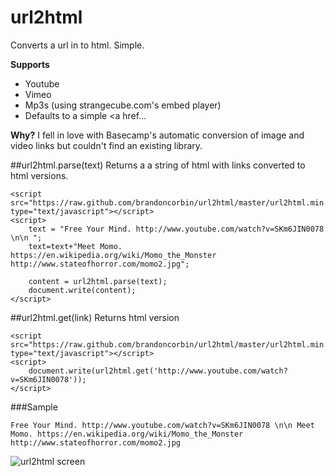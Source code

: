 url2html
========

Converts a url in to html. Simple. 

**Supports**

- Youtube
- Vimeo
- Mp3s (using strangecube.com's embed player)
- Defaults to a simple <a href...

**Why?** 
I fell in love with Basecamp's automatic conversion of image and video links but couldn't find an existing library.  
	
##url2html.parse(text)
Returns a a string of html with links converted to html versions.

	<script src="https://raw.github.com/brandoncorbin/url2html/master/url2html.min.js" type="text/javascript"></script>
	<script>
        text = "Free Your Mind. http://www.youtube.com/watch?v=SKm6JIN0078 \n\n ";
        text=text+"Meet Momo. https://en.wikipedia.org/wiki/Momo_the_Monster http://www.stateofhorror.com/momo2.jpg"; 
        
        content = url2html.parse(text);
	    document.write(content);
  	</script>

##url2html.get(link)
Returns html version

    <script src="https://raw.github.com/brandoncorbin/url2html/master/url2html.min.js" type="text/javascript"></script>
    <script>
        document.write(url2html.get('http://www.youtube.com/watch?v=SKm6JIN0078'));
    </script>

###Sample
    
    Free Your Mind. http://www.youtube.com/watch?v=SKm6JIN0078 \n\n Meet Momo. https://en.wikipedia.org/wiki/Momo_the_Monster http://www.stateofhorror.com/momo2.jpg

![url2html screen](http://i.imgur.com/Jiya6LE.png)
